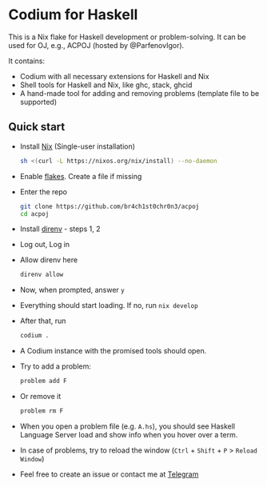 # Codium for Haskell

This is a Nix flake for Haskell development or problem-solving. It can be used for OJ, e.g., ACPOJ (hosted by @ParfenovIgor).

It contains:
- Codium with all necessary extensions for Haskell and Nix
- Shell tools for Haskell and Nix, like ghc, stack, ghcid
- A hand-made tool for adding and removing problems (template file to be supported)

## Quick start

- Install [Nix](https://nixos.org/download.html) (Single-user installation)
  ```sh
  sh <(curl -L https://nixos.org/nix/install) --no-daemon
  ```

- Enable [flakes](https://nixos.wiki/wiki/Flakes#Permanent). Create a file if missing

- Enter the repo
  ```sh
  git clone https://github.com/br4ch1st0chr0n3/acpoj
  cd acpoj
  ```

- Install [direnv](https://nix.dev/tutorials/declarative-and-reproducible-developer-environments#direnv-automatically-activating-the-environment-on-directory-change) - steps 1, 2

- Log out, Log in

- Allow direnv here
  ```sh
  direnv allow
  ```

- Now, when prompted, answer `y`

- Everything should start loading. If no, run `nix develop`

- After that, run
  ```sh
  codium .
  ```

- A Codium instance with the promised tools should open.

- Try to add a problem:
  ```sh
  problem add F
  ```

- Or remove it
  ```sh
  problem rm F
  ```

- When you open a problem file (e.g. `A.hs`), you should see Haskell Language Server load and show info when you hover over a term.

- In case of problems, try to reload the window (`Ctrl` + `Shift` + `P` > `Reload Window`)

- Feel free to create an issue or contact me at [Telegram](https://daniladanko.t.me)
